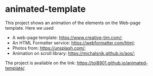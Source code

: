 # animated-template

This project shows an animation of the elements on the Web-page template.
Here we used 
- A web-page template: https://www.creative-tim.com/;
- An HTML Formatter service: https://webformatter.com/html;
- Photos from: https://unsplash.com/;
- Animation on scroll library: https://michalsnik.github.io/aos/;

The project is available on the link: https://tol8901.github.io/animated-template/.
